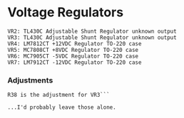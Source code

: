 
# Voltage Regulators

```U3: MC1723CP (LM723C equivalent) adjustable voltage regulator
VR2: TL430C Adjustable Shunt Regulator unknown output
VR3: TL430C Adjustable Shunt Regulator unknown output
VR4: LM7812CT +12VDC Regulator TO-220 case
VR5: MC7808CT +8VDC Regulator TO-220 case
VR6: MC7905CT -5VDC Regulator TO-220 case
VR7: LM7912CT -12VDC Regulator TO-220 case
```

### Adjustments
```R55 is the adjustment for VR2
R38 is the adjustment for VR3```

...I'd probably leave those alone.
